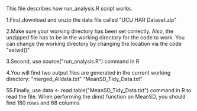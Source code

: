 This file describes how run_analysis.R script works.

1.First,download and unzip the data file called "UCU HAR Dataset.zip"

2.Make sure your working directory has been set correctly. Also, the unzipped file has to be in
the working directory for the code to work. You can change the working directory by changing 
the location via the code "setwd()"

3.Second, use source("run_analysis.R") command in R

4.You will find two output files are generated in the current working directory:
"merged_Alldata.txt"
"MeanSD_Tidy_Data.txt"

55.Finally, use data <- read.table("MeanSD_Tidy_Data.txt") command in R to read the file. 
 When performing the dim() function on MeanSD, you should find 180 rows and 68 columns
